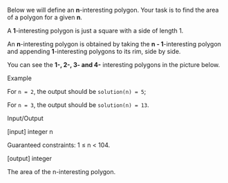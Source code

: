 Below we will define an **n**-interesting polygon. Your task is to find the area of a polygon for a given **n**.

A **1**-interesting polygon is just a square with a side of length 1. 

An **n**-interesting polygon is obtained by taking the **n - 1**-interesting polygon and appending **1**-interesting polygons to its rim, side by side. 

You can see the **1-, 2-, 3- and 4-** interesting polygons in the picture below.

Example

For ``n = 2``, the output should be
``solution(n) = 5``;

For ``n = 3``, the output should be
``solution(n) = 13``.

Input/Output

[input] integer n

Guaranteed constraints:
1 ≤ n < 104.

[output] integer

The area of the n-interesting polygon.
